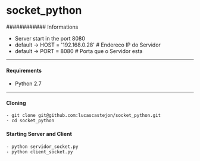socket_python
=============

############ Informations
- Server start in the port 8080
- default -> HOST = '192.168.0.28'  # Endereco IP do Servidor
- default -> PORT = 8080            # Porta que o Servidor esta

_______________________________________________________________
#### Requirements
  - Python 2.7

_______________________________________________________________
#### Cloning

    - git clone git@github.com:lucascastejon/socket_python.git
    - cd socket_python

#### Starting Server and Client

    - python servidor_socket.py
    - python client_socket.py
